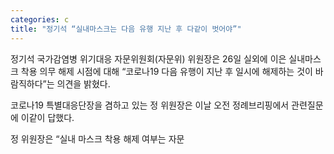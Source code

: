 ```yaml
---
categories: c
title: "정기석 “실내마스크는 다음 유행 지난 후 다같이 벗어야”"
---
```

  정기석 국가감염병 위기대응 자문위원회(자문위) 위원장은 26일 실외에 이은 실내마스크 착용 의무 해제 시점에 대해 “코로나19 다음 유행이 지난 후 일시에 해제하는 것이 바람직하다”는 의견을 밝혔다.
 
코로나19 특별대응단장을 겸하고 있는 정 위원장은 이날 오전 정례브리핑에서 관련질문에 이같이 답했다.
 
정 위원장은 “실내 마스크 착용 해제 여부는 자문